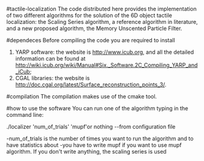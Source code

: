 #tactile-localization
The code distributed here provides the implementation of two different algorithms for the solution of the 6D object tactile localization: the Scaling Series algorithm, a reference algorithm in literature, and a new proposed algorithm, the Memory Unscented Particle Filter.

#dependeces 
Before compiling the code you are required to install 
1. YARP software: the website is http://www.icub.org, and all the detailed information can be found at http://wiki.icub.org/wiki/Manual#Six._Software.2C_Compiling_YARP_and_iCub;
2. CGAL libraries: the website is http://doc.cgal.org/latest/Surface_reconstruction_points_3/.

#compilation
The compilation makes use of the cmake tool.

#how to use the software
You can run one of the algorithm typing in the command line:

./localizer 'num_of_trials' 'mupf'or nothing --from configuration file

-num_of_trials is the number of times you want to run the algorithm and to have statistics about
-you have to write mupf if you want to use mupf algorithm. If you don't write anything, the scaling series is used

